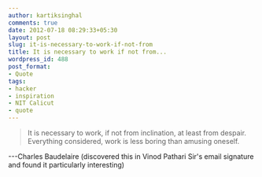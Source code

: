 ```yaml
---
author: kartiksinghal
comments: true
date: 2012-07-18 08:29:33+05:30
layout: post
slug: it-is-necessary-to-work-if-not-from
title: It is necessary to work if not from...
wordpress_id: 488
post_format:
- Quote
tags:
- hacker
- inspiration
- NIT Calicut
- quote
---
```


> It is necessary to work, if not from inclination, at least from despair. Everything considered, work is less boring than amusing oneself.

---Charles Baudelaire (discovered this in Vinod Pathari Sir's email signature and found it particularly interesting)

